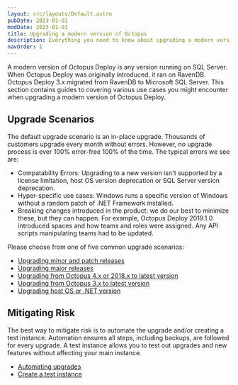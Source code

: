 ```yaml
---
layout: src/layouts/Default.astro
pubDate: 2023-01-01
modDate: 2023-01-01
title: Upgrading a modern version of Octopus
description: Everything you need to know about upgrading a modern version of Octopus.
navOrder: 1
---
```


A modern version of Octopus Deploy is any version running on SQL Server.  When Octopus Deploy was originally introduced, it ran on RavenDB.  Octopus Deploy 3.x migrated from RavenDB to Microsoft SQL Server.  This section contains guides to covering various use cases you might encounter when upgrading a modern version of Octopus Deploy.

## Upgrade Scenarios

The default upgrade scenario is an in-place upgrade.  Thousands of customers upgrade every month without errors.  However, no upgrade process is ever 100% error-free 100% of the time.  The typical errors we see are:

- Compatability Errors: Upgrading to a new version isn't supported by a license limitation, host OS version deprecation or SQL Server version deprecation.
- Hyper-specific use cases: Windows runs a specific version of Windows without a random patch of .NET Framework installed.
- Breaking changes introduced in the product: we do our best to minimize these, but they can happen.  For example, Octopus Deploy 2019.1.0 introduced spaces and how teams and roles were assigned.  Any API scripts manipulating teams had to be updated.

Please choose from one of five common upgrade scenarios:

- [Upgrading minor and patch releases](/docs/administration/upgrading/guide/upgrading-minor-and-patch-releases)
- [Upgrading major releases](/docs/administration/upgrading/guide/upgrading-major-releases)
- [Upgrading from Octopus 4.x or 2018.x to latest version](/docs/administration/upgrading/guide/upgrading-from-octopus-4.x-2018.x-to-modern)
- [Upgrading from Octopus 3.x to latest version](/docs/administration/upgrading/guide/upgrading-from-octopus-3.x-to-modern)
- [Upgrading host OS or .NET version](/docs/administration/upgrading/guide/upgrade-host-os-or-net)

## Mitigating Risk

The best way to mitigate risk is to automate the upgrade and/or creating a test instance.  Automation ensures all steps, including backups, are followed for every upgrade.  A test instance allows you to test out upgrades and new features without affecting your main instance.

- [Automating upgrades](/docs/administration/upgrading/guide/automate-upgrades)
- [Create a test instance](/docs/administration/upgrading/guide/creating-test-instance)
